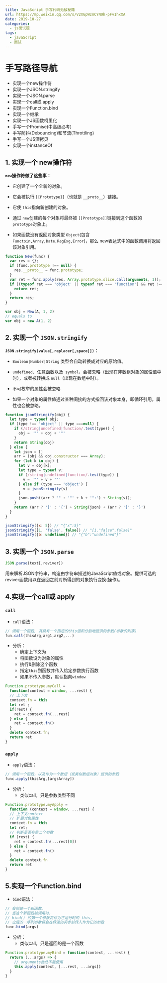 ```yaml
---
title: JavaScript 手写代码无敌秘籍
url: https://mp.weixin.qq.com/s/V2XGpWzmCYN0h-pFv1hxXA
date: 2019-10-27
categories:
  - js面试题
tags: 
  - javaScript
  - 面试
---
```


# 手写路径导航
* 实现一个new操作符  
* 实现一个JSON.stringify  
* 实现一个JSON.parse  
* 实现一个call或 apply  
* 实现一个Function.bind  
* 实现一个继承  
* 实现一个JS函数柯里化  
* 手写一个Promise(中高级必考)  
* 手写防抖(Debouncing)和节流(Throttling)  
* 手写一个JS深拷贝  
* 实现一个instanceOf  

## 1. 实现一个 new操作符
**`new`操作符做了这些事：**

* 它创建了一个全新的对象。

* 它会被执行 `[[Prototype]]`（也就是 `__proto__`）链接。

* 它使 `this`指向新创建的对象。

* 通过 `new`创建的每个对象将最终被 `[[Prototype]]`链接到这个函数的 `prototype`对象上。

* 如果函数没有返回对象类型 `Object`(包含 `Functoin,Array,Date,RegExg,Error`)，那么 new表达式中的函数调用将返回该对象引用。

```javascript
function New(func) {
  var res = {};
  if (func.prototype !== null) {
    res.__proto__ = func.prototype;
  }
  var ret = func.apply(res, Array.prototype.slice.call(arguments, 1));
  if ((typeof ret === 'object' || typeof ret === 'function') && ret !== null) {
    return ret;
  }
  return res;
}

var obj = New(A, 1, 2)
// equals to
var obj = new A(1, 2)
```

## 2. 实现一个 `JSON.stringify`
**`JSON.stringify(value[,replacer[,space]])`：**

* `Boolean|Number|String` 类型会自动转换成对应的原始值。

* `undefined`、任意函数以及` symbol`，会被忽略（出现在非数组对象的属性值中时），或者被转换成 `null`（出现在数组中时）。

* 不可枚举的属性会被忽略

* 如果一个对象的属性值通过某种间接的方式指回该对象本身，即循环引用，属性也会被忽略。

```javascript
function jsonStringify(obj) {
  let type = typeof obj;
  if (type !== 'object' || type ===null) {
    if (/string|undefined|function/.test(type)) {
      obj = '"' + obj + '"'
    }
    return String(obj)
  } else {
    let json = []
    arr = (obj && obj.constructor === Array);
    for (let k in obj) {
      let v = obj[k];
      let type = typeof v;
      if (/string|undefined|function/.test(type)) {
        v = '"' + v + '"'
      } else if (type === 'object') {
        v = jsonStringify(v)
      }
      json.push((arr ? "" : '"' + k + '":') + String(v));
    }
    return (arr ? '[' : '{') + String(json) + (arr ? ']' : '}')
  }
}

jsonStringify({x: 5}) // "{"x":5}"
jsonStringify([1, 'false', false]) // "[1,"false",false]"
jsonStringify({b: undefined}) // "{"b":"undefined"}"
```

## 3. 实现一个 `JSON.parse`
```javascript
JSON.parse(text[,reviver])
```
用来解析JSON字符串，构造由字符串描述的JavaScript值或对象。提供可选的reviver函数用以在返回之前对所得到的对象执行变换(操作)。

## 4.实现一个call或 apply
### `call`

* `call`语法：

```js
// 调用一个函数, 其具有一个指定的this值和分别地提供的参数(参数的列表)
fun.call(thisArg,arg1,arg2,...)
```

* 分析：
  * 确定上下文为
  * 将函数设为对象的属性
  * 执行&删除这个函数
  * 指定`this`到函数并传入给定参数执行函数
  * 如果不传入参数，默认指向`window`


```js
Function.prototype.myCall = 
  function(context = window, ...rest) {
  // 上下文
  context.fn = this
  let ret ;
  if(rest) {
    ret = context.fn(...rest)
  } else {
    ret = context.fn()
  }
  delete context.fn;
  return ret
}
```

### `apply`
* `apply`语法：

```js
// 调用一个函数，以及作为一个数组（或类似数组对象）提供的参数
func.apply(thisArg,[argsArray])
```
* 分析：
  * 类似call，只是参数类型不同

```js
Function.prototype.myApply = 
  function (context = window, ...rest) {
  // 上下文context
  // 扩展对象属性
  context.fn = this
  let ret;
  // 判断是否有第二个参数
  if (rest) {
    ret = context.fn(...rest[0])
  } else {
    ret = context.fn()
  }
  delete context.fn
  return ret
}
```

## 5.实现一个Function.bind

* `bind`语法：

```js
// 会创建一个新函数。
// 当这个新函数被调用时，
// bind() 的第一个参数将作为它运行时的 this，
// 之后的一序列参数将会在传递的实参前传入作为它的参数
func.bind(args)
```
* 分析：
  * 类似call，只是返回的是一个函数

```js
Function.prototype.myBind = function(context, ...rest) {
  return (...args) => {
    // arguments此处不能使用
    this.apply(context, [...rest, ...args])
  }
}
```